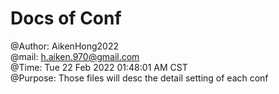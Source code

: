 # Docs of Conf

@Author: AikenHong2022  
@mail: h.aiken.970@gmail.com  
@Time: Tue 22 Feb 2022 01:48:01 AM CST  
@Purpose: Those files will desc the detail setting of each conf  

